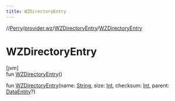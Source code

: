 ```yaml
---
title: WZDirectoryEntry
---
```

//[Perry](../../../index.html)/[provider.wz](../index.html)/[WZDirectoryEntry](index.html)/[WZDirectoryEntry](-w-z-directory-entry.html)



# WZDirectoryEntry



[jvm]\
fun [WZDirectoryEntry](-w-z-directory-entry.html)()

fun [WZDirectoryEntry](-w-z-directory-entry.html)(name: [String](https://kotlinlang.org/api/latest/jvm/stdlib/kotlin/-string/index.html), size: [Int](https://kotlinlang.org/api/latest/jvm/stdlib/kotlin/-int/index.html), checksum: [Int](https://kotlinlang.org/api/latest/jvm/stdlib/kotlin/-int/index.html), parent: [DataEntity](../../provider/-data-entity/index.html)?)




